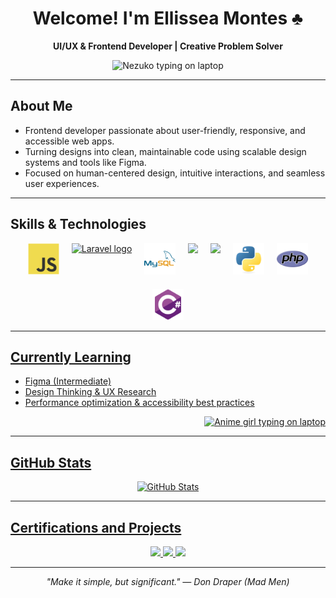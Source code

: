 <div align="center">
  <h1>Welcome! I'm Ellissea Montes ♣</h1>
  <p><strong>UI/UX & Frontend Developer | Creative Problem Solver</strong></p>
</div>

<div align="center">
  <img alt="Nezuko typing on laptop" width="400" src="https://media.tenor.com/Y8lzDCp1QSYAAAAC/nezuko.gif" />
</div>


---

## About Me
- Frontend developer passionate about user-friendly, responsive, and accessible web apps.
- Turning designs into clean, maintainable code using scalable design systems and tools like Figma.
- Focused on human-centered design, intuitive interactions, and seamless user experiences.  

---

## Skills & Technologies
<p align="center" style="display:flex; flex-wrap:wrap; justify-content:center; gap:20px; max-width:700px; margin:auto;">
  <a href="https://developer.mozilla.org/en-US/docs/Web/JavaScript" title="JavaScript">
    <img src="https://raw.githubusercontent.com/devicons/devicon/master/icons/javascript/javascript-original.svg" width="50"/>
  </a>
  <a href="https://laravel.com/" title="Laravel">
    <img src="https://logo.svgcdn.com/l/laravel.svg" width="50" alt="Laravel logo"/>
  </a>
  <a href="https://www.mysql.com/" title="MySQL">
    <img src="https://raw.githubusercontent.com/devicons/devicon/master/icons/mysql/mysql-original-wordmark.svg" width="50"/>
  </a>
  <a href="https://git-scm.com/" title="Git">
    <img src="https://www.vectorlogo.zone/logos/git-scm/git-scm-icon.svg" width="50"/>
  </a>
  <a href="https://www.figma.com/" title="Figma">
    <img src="https://www.vectorlogo.zone/logos/figma/figma-icon.svg" width="50"/>
  </a>
  <a href="https://www.python.org" title="Python">
    <img src="https://raw.githubusercontent.com/devicons/devicon/master/icons/python/python-original.svg" width="50"/>
  </a>
  <a href="https://www.php.net" title="PHP">
    <img src="https://raw.githubusercontent.com/devicons/devicon/master/icons/php/php-original.svg" width="50"/>
  </a>
  <a href="https://learn.microsoft.com/en-us/dotnet/csharp/" title="C#">
    <img src="https://raw.githubusercontent.com/devicons/devicon/master/icons/csharp/csharp-original.svg" width="50"/>
</p>


---

## Currently Learning
- Figma (Intermediate)
- Design Thinking & UX Research  
- Performance optimization & accessibility best practices  


<div align="right">
  <img alt="Anime girl typing on laptop" width="400" src="https://tenor.com/view/anime-typing-laptop-gif-4469344.gif" />
</div>

---

## GitHub Stats
<div align="center">
  <img src="https://github-readme-stats.vercel.app/api?username=elrizeyah&show_icons=true&theme=radical" alt="GitHub Stats" />
</div>

---

## Certifications and Projects

<p align="center">
  <a href="https://www.linkedin.com/in/aleiya7/" title="Connect on LinkedIn">
    <img src="https://img.icons8.com/color/48/000000/linkedin.png" />
  </a>
  <a href="https://www.udemy.com/user/ellissea-pasillos-montes-2/" title="View my Udemy certifications">
    <img src="https://img.icons8.com/color/48/000000/udemy.png" />
  </a>
  <a href="https://www.figma.com/@ellisseamontes" title="View my Figma design projects">
    <img src="https://www.vectorlogo.zone/logos/figma/figma-icon.svg" width="48"/>
  </a>
</p>

---

<div align="center">
  <em>"Make it simple, but significant." — Don Draper (Mad Men)</em>
</div>


